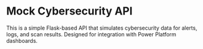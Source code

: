 # Mock Cybersecurity API
This is a simple Flask-based API that simulates cybersecurity data for alerts, logs, and scan results. Designed for integration with Power Platform dashboards.